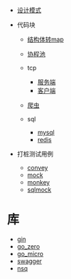 - [设计模式](design_patterns)

- 代码块
  - [结构体转map](common/StructAssignment.go)
  - [协程池](common/pool/pool.go)
  - tcp
    - [服务端](socket/server_ts.go)
    - [客户端](socket/client_ts.go)
  - [爬虫](spider)

  - sql
    - [mysql](sql/mysql_test.go)
    - [redis](sql/redis_test.go)
- 打桩测试用例
  - [convey](mock_go/convey_test.go)
  - [mock](mock_go/mock_test.go)
  - [monkey](mock_go/monkey_test.go)
  - [sqlmock](mock_go/sql_test.go)

# 库
  - [gin](web/gin.md)
  - [go_zero](web/go_zero.md)
  - [go_micro](web/go_micro.md)
  - [swagger](web/swagger.md)
  - [nsq](web/nsq.md)

